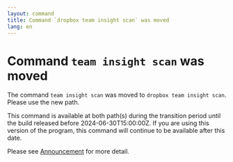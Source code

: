 ```yaml
---
layout: command
title: Command `dropbox team insight scan` was moved
lang: en
---
```


# Command `team insight scan` was moved

The command `team insight scan` was moved to `dropbox team insight scan`. Please use the new path.

This command is available at both path(s) during the transition period until the build released before 2024-06-30T15:00:00Z. If you are using this version of the program, this command will continue to be available after this date.

Please see [Announcement](https://github.com/watermint/toolbox/discussions/799) for more detail.


